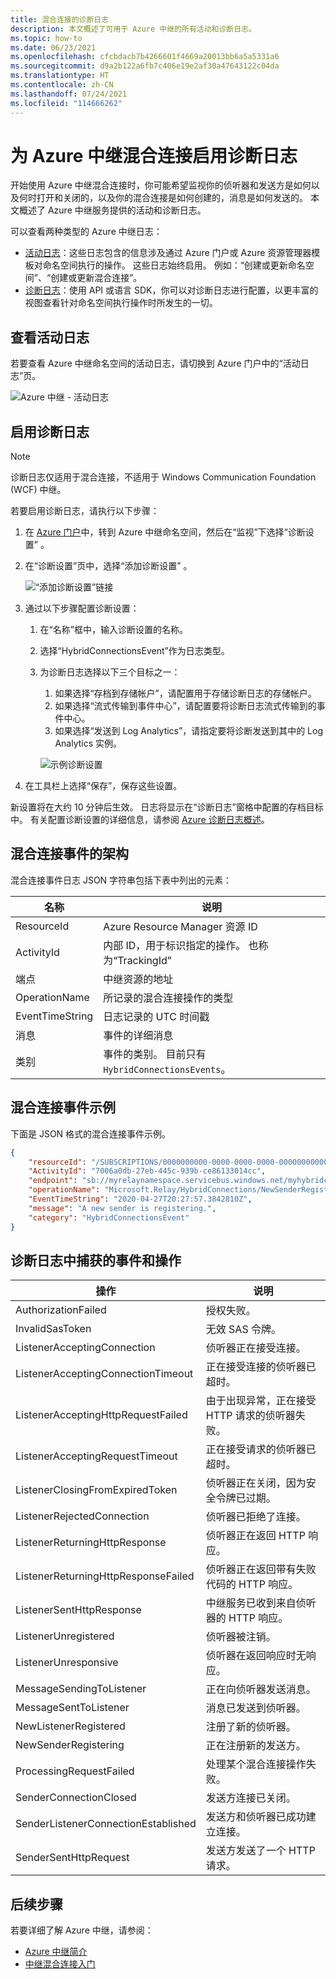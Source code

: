 ```yaml
---
title: 混合连接的诊断日志
description: 本文概述了可用于 Azure 中继的所有活动和诊断日志。
ms.topic: how-to
ms.date: 06/23/2021
ms.openlocfilehash: cfcbdacb7b4266601f4669a20013bb6a5a5331a6
ms.sourcegitcommit: d9a2b122a6fb7c406e19e2af30a47643122c04da
ms.translationtype: HT
ms.contentlocale: zh-CN
ms.lasthandoff: 07/24/2021
ms.locfileid: "114666262"
---
```

# <a name="enable-diagnostics-logs-for-azure-relay-hybrid-connections"></a>为 Azure 中继混合连接启用诊断日志
开始使用 Azure 中继混合连接时，你可能希望监视你的侦听器和发送方是如何以及何时打开和关闭的，以及你的混合连接是如何创建的，消息是如何发送的。 本文概述了 Azure 中继服务提供的活动和诊断日志。 

可以查看两种类型的 Azure 中继日志：

- [活动日志](../azure-monitor/essentials/platform-logs-overview.md)：这些日志包含的信息涉及通过 Azure 门户或 Azure 资源管理器模板对命名空间执行的操作。 这些日志始终启用。 例如：“创建或更新命名空间”、“创建或更新混合连接”。 
- [诊断日志](../azure-monitor/essentials/platform-logs-overview.md)：使用 API 或语言 SDK，你可以对诊断日志进行配置，以更丰富的视图查看针对命名空间执行操作时所发生的一切。

## <a name="view-activity-logs"></a>查看活动日志
若要查看 Azure 中继命名空间的活动日志，请切换到 Azure 门户中的“活动日志”页。

![Azure 中继 - 活动日志](./media/diagnostic-logs/activity-log.png)

## <a name="enable-diagnostic-logs"></a>启用诊断日志

> [!NOTE]
> 诊断日志仅适用于混合连接，不适用于 Windows Communication Foundation (WCF) 中继。

若要启用诊断日志，请执行以下步骤：

1. 在 [Azure 门户](https://portal.azure.com)中，转到 Azure 中继命名空间，然后在“监视”下选择“诊断设置” 。
1. 在“诊断设置”页中，选择“添加诊断设置” 。  

   ![“添加诊断设置”链接](./media/diagnostic-logs/add-diagnostic-setting.png)

1. 通过以下步骤配置诊断设置：
    1. 在“名称”框中，输入诊断设置的名称。  
    2. 选择“HybridConnectionsEvent”作为日志类型。 
    3. 为诊断日志选择以下三个目标之一：  
        1. 如果选择“存档到存储帐户”，请配置用于存储诊断日志的存储帐户。  
        2. 如果选择“流式传输到事件中心”，请配置要将诊断日志流式传输到的事件中心。
        3. 如果选择“发送到 Log Analytics”，请指定要将诊断发送到其中的 Log Analytics 实例。  

        ![示例诊断设置](./media/diagnostic-logs/sample-diagnostic-settings.png)
1. 在工具栏上选择“保存”，保存这些设置。

新设置将在大约 10 分钟后生效。 日志将显示在“诊断日志”窗格中配置的存档目标中。 有关配置诊断设置的详细信息，请参阅 [Azure 诊断日志概述](../azure-monitor/essentials/platform-logs-overview.md)。


## <a name="schema-for-hybrid-connections-events"></a>混合连接事件的架构
混合连接事件日志 JSON 字符串包括下表中列出的元素：

| 名称 | 说明 |
| ------- | ------- |
| ResourceId | Azure Resource Manager 资源 ID |
| ActivityId | 内部 ID，用于标识指定的操作。 也称为“TrackingId” |
| 端点 | 中继资源的地址 |
| OperationName | 所记录的混合连接操作的类型 |
| EventTimeString | 日志记录的 UTC 时间戳 |
| 消息 | 事件的详细消息 |
| 类别 | 事件的类别。 目前只有 `HybridConnectionsEvents`。 


## <a name="sample-hybrid-connections-event"></a>混合连接事件示例
下面是 JSON 格式的混合连接事件示例。 

```json
{
    "resourceId": "/SUBSCRIPTIONS/0000000000-0000-0000-0000-0000000000000/RESOURCEGROUPS/MyResourceGroup/PROVIDERS/MICROSOFT.RELAY/NAMESPACES/MyRelayNamespace",
    "ActivityId": "7006a0db-27eb-445c-939b-ce86133014cc",
    "endpoint": "sb://myrelaynamespace.servicebus.windows.net/myhybridconnection/7006a0db-27eb-445c-939b-ce86133014cc_G5",
    "operationName": "Microsoft.Relay/HybridConnections/NewSenderRegistering",
    "EventTimeString": "2020-04-27T20:27:57.3842810Z",
    "message": "A new sender is registering.",
    "category": "HybridConnectionsEvent"
}
```

## <a name="events-and-operations-captured-in-diagnostic-logs"></a>诊断日志中捕获的事件和操作

| 操作                           | 说明                                                     |
|-------------------------------------|-----------------------------------------------------------------|
| AuthorizationFailed                 | 授权失败。                                           |
| InvalidSasToken                     | 无效 SAS 令牌。                                              |
| ListenerAcceptingConnection         | 侦听器正在接受连接。                           |
| ListenerAcceptingConnectionTimeout  | 正在接受连接的侦听器已超时。                |
| ListenerAcceptingHttpRequestFailed  | 由于出现异常，正在接受 HTTP 请求的侦听器失败。 |
| ListenerAcceptingRequestTimeout     | 正在接受请求的侦听器已超时。                   |
| ListenerClosingFromExpiredToken     | 侦听器正在关闭，因为安全令牌已过期。 |
| ListenerRejectedConnection          | 侦听器已拒绝了连接。                       |
| ListenerReturningHttpResponse       | 侦听器正在返回 HTTP 响应。                     |
| ListenerReturningHttpResponseFailed | 侦听器正在返回带有失败代码的 HTTP 响应。 |
| ListenerSentHttpResponse            | 中继服务已收到来自侦听器的 HTTP 响应。  |
| ListenerUnregistered                | 侦听器被注销。                                   |
| ListenerUnresponsive                | 侦听器在返回响应时无响应。         |
| MessageSendingToListener            | 正在向侦听器发送消息。                              |
| MessageSentToListener               | 消息已发送到侦听器。                                    |
| NewListenerRegistered               | 注册了新的侦听器。                                        |
| NewSenderRegistering                | 正在注册新的发送方。                                      |
| ProcessingRequestFailed             | 处理某个混合连接操作失败。     |
| SenderConnectionClosed              | 发送方连接已关闭。                                |
| SenderListenerConnectionEstablished | 发送方和侦听器已成功建立连接。    |
| SenderSentHttpRequest               | 发送方发送了一个 HTTP 请求。                                |


## <a name="next-steps"></a>后续步骤

若要详细了解 Azure 中继，请参阅：

* [Azure 中继简介](relay-what-is-it.md)
* [中继混合连接入门](relay-hybrid-connections-dotnet-get-started.md)

